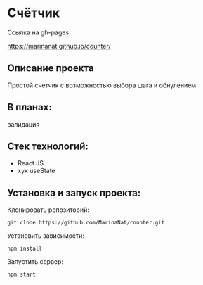 # Счётчик
Ссылка на gh-pages

https://marinanat.github.io/counter/

## Описание проекта

Простой счетчик с возможностью выбора шага и обнулением

## В планах:
валидация

## Стек технологий:
* React JS
* хук useState

## Установка и запуск проекта:
Клонировать репозиторий:

    git clone https://github.com/MarinaNat/counter.git

Установить зависимости:

    npm install

Запустить сервер:

    npm start